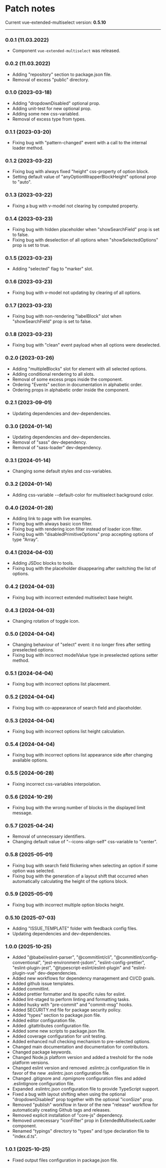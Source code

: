 # Patch notes

Current vue-extended-multiselect version: **0.5.10**

---

### 0.0.1 (11.03.2022)

- Component `vue-extended-multiselect` was released.

### 0.0.2 (11.03.2022)

- Adding "repository" section to package.json file.
- Removal of excess "public" directory.

### 0.1.0 (2023-03-18)

- Adding "dropdownDisabled" optional prop.
- Adding unit-test for new optional prop.
- Adding some new css-variabled.
- Removal of excess type from types.

### 0.1.1 (2023-03-20)

- Fixing bug with "pattern-changed" event with a call to the internal loader method.

### 0.1.2 (2023-03-22)

- Fixing bug with always fixed "height" css-property of option block.
- Setting default value of "anyOptionWrapperBlockHeight" optional prop to "auto".

### 0.1.3 (2023-03-22)

- Fixing a bug with v-model not clearing by computed property.

### 0.1.4 (2023-03-23)

- Fixing bug with hidden placeholder when "showSearchField" prop is set to false.
- Fixing bug with deselection of all options when "showSelectedOptions" prop is set to true.

### 0.1.5 (2023-03-23)

- Adding "selected" flag to "marker" slot.

### 0.1.6 (2023-03-23)

- Fixing bug with v-model not updating by clearing of all options.

### 0.1.7 (2023-03-23)

- Fixing bug with non-rendering "labelBlock" slot when "showSearchField" prop is set to false.

### 0.1.8 (2023-03-23)

- Fixing bug with "clean" event payload when all options were deselected.

### 0.2.0 (2023-03-26)

- Adding "multipleBlocks" slot for element with all selected options.
- Adding conditional rendering to all slots.
- Removal of some excess props inside the component.
- Ordering "Events" section in documentation in alphabetic order.
- Ordering props in alphabetic order inside the component.

### 0.2.1 (2023-09-01)

- Updating dependencies and dev-dependencies.

### 0.3.0 (2024-01-14)

- Updating dependencies and dev-dependencies.
- Removal of "sass" dev-dependency.
- Removal of "sass-loader" dev-dependency.

### 0.3.1 (2024-01-14)

- Changing some default styles and css-variables.

### 0.3.2 (2024-01-14)

- Adding css-variable --default-color for multiselect background color.

### 0.4.0 (2024-01-28)

- Adding link to page with live examples.
- Fixing bug with always basic icon filter.
- Fixing bug with rendering icon filter instead of loader icon filter.
- Fixing bug with "disabledPrimitiveOptions" prop accepting options of type "Array".

### 0.4.1 (2024-04-03)

- Adding JSDoc blocks to tools.
- Fixing bug with the placeholder disappearing after switching the list of options.

### 0.4.2 (2024-04-03)

- Fixing bug with incorrect extended multiselect base height.

### 0.4.3 (2024-04-03)

- Changing rotation of toggle icon.

### 0.5.0 (2024-04-04)

- Changing behaviour of "select" event: it no longer fires after setting preselected options.
- Fixing bug with incorrect modelValue type in preselected options setter method.

### 0.5.1 (2024-04-04)

- Fixing bug with incorrect options list placement.

### 0.5.2 (2024-04-04)

- Fixing bug with co-appearance of search field and placeholder.

### 0.5.3 (2024-04-04)

- Fixing bug with incorrect options list height calculation.

### 0.5.4 (2024-04-04)

- Fixing bug with incorrect options list appearance side after changing available options.

### 0.5.5 (2024-06-28)

- Fixing incorrect css-variables interpolation.

### 0.5.6 (2024-10-29)

- Fixing bug with the wrong number of blocks in the displayed limit message.

### 0.5.7 (2025-04-24)

- Removal of unnecessary identifiers.
- Changing default value of "--icons-align-self" css-variable to "center".

### 0.5.8 (2025-05-01)

- Fixing bug with search field flickering when selecting an option if some option was selected.
- Fixing bug with the generation of a layout shift that occurred when automatically calculating the height of the options block.

### 0.5.9 (2025-05-01)

- Fixing bug with incorrect multiple option blocks height.

### 0.5.10 (2025-07-03)

- Adding "ISSUE_TEMPLATE" folder with feedback config files.
- Updating dependencies and dev-dependencies.

### 1.0.0 (2025-10-25)

- Added "@babel/eslint-parser", "@commitlint/cli", "@commitlint/config-conventional",
  "jest-environment-jsdom", "eslint-config-prettier", "eslint-plugin-jest",
  "@typescript-eslint/eslint-plugin" and "eslint-plugin-vue" dev-dependencies.
- Added new workflows for dependency management and CI/CD goals.
- Added github issue templates.
- Added commitlint.
- Added prettier formatter and its specific rules for eslint.
- Added lint-staged to perform linting and formatting tasks.
- Added husky with "pre-commit" and "commit-msg" hooks.
- Added SECURITY.md file for package security policy.
- Added "types" section to package.json file.
- Added editor configuration file.
- Added .gitattributes configuration file.
- Added some new scripts to package.json file.
- Added coverage configuration for unit testing.
- Added enhanced null checking mechanism to pre-selected options.
- Changed main documentation and documentation for contributors.
- Changed package keywords.
- Changed Node.js platform version and added a treshold for the node platform versions.
- Changed eslint version and removed .eslintrc.js configuration file in favor of the new .eslintrc.json configuration file.
- Changed .gitignore and .npmignore configuration files and added .eslintignore configuration file.
- Expanded .eslintrc.json configuration file to provide TypeScript support.
- Fixed a bug with layout shifting when using the optional "dropdownDisabled" prop together with the optional "iconSize" prop.
- Removed "publish" workflow in favor of the new "release" workflow for automatically creating Github tags and releases.
- Removed explicit installation of "core-js" dependency.
- Removed unnecessary "iconFilter" prop in ExtendedMultiselectLoader component.
- Renamed "typings" directory to "types" and type declaration file to "index.d.ts".

### 1.0.1 (2025-10-25)

- Fixed output files configuration in package.json file.

